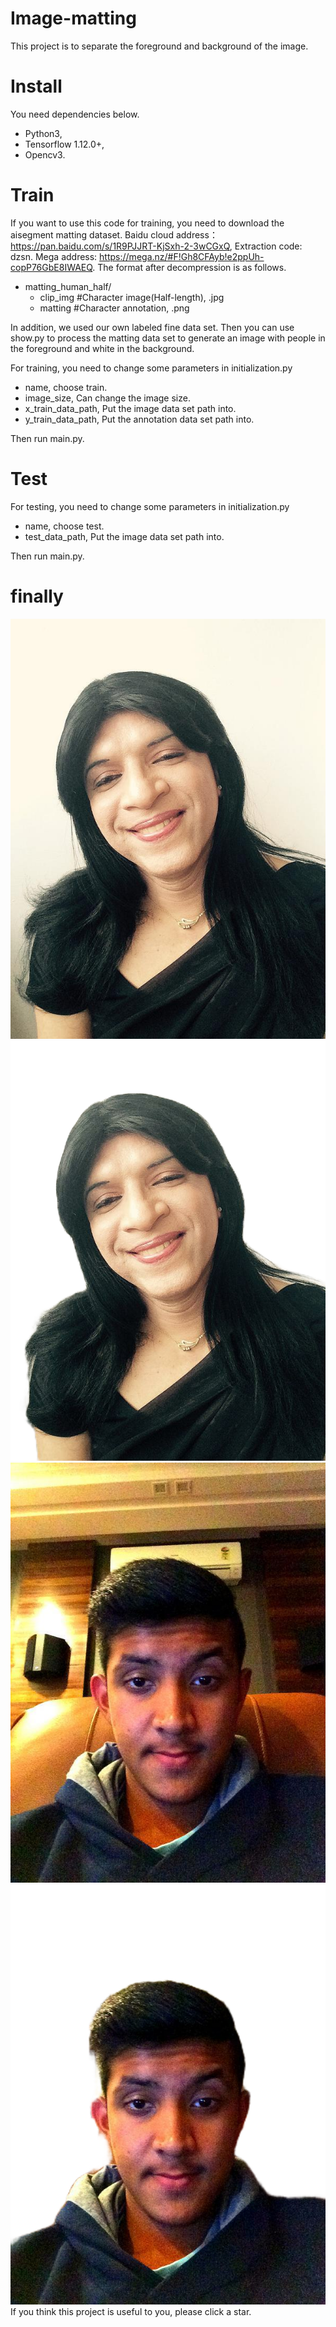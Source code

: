 # Image-matting
This project is to separate the foreground and background of the image.

# Install

You need dependencies below.

- Python3,
- Tensorflow 1.12.0+,
- Opencv3.

# Train

If you want to use this code for training, you need to download the aisegment matting dataset.
Baidu cloud address：https://pan.baidu.com/s/1R9PJJRT-KjSxh-2-3wCGxQ, Extraction code: dzsn.
Mega address: https://mega.nz/#F!Gh8CFAyb!e2ppUh-copP76GbE8IWAEQ.
The format after decompression is as follows.
- matting_human_half/
    - clip_img #Character image(Half-length), .jpg 
    - matting  #Character annotation, .png 

In addition, we used our own labeled fine data set. Then you can use show.py to process the matting data set to generate an image with people in the foreground and white in the background.

For training, you need to change some parameters in initialization.py
- name, choose train.
- image_size, Can change the image size.
- x_train_data_path, Put the image data set path into.
- y_train_data_path, Put the annotation data set path into.

Then run main.py.

# Test
For testing, you need to change some parameters in initialization.py
- name, choose test.
- test_data_path, Put the image data set path into.

Then run main.py.

# finally
![pic](image1.jpg)
![pic](image2.png)
![pic](image3.jpg)
![pic](image4.png)
If you think this project is useful to you, please click a star.
